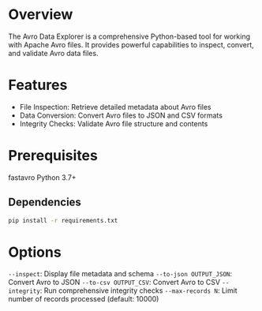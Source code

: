 # Overview

The Avro Data Explorer is a comprehensive Python-based tool for working with Apache Avro files. It provides powerful capabilities to inspect, convert, and validate Avro data files.

# Features

- File Inspection: Retrieve detailed metadata about Avro files
- Data Conversion: Convert Avro files to JSON and CSV formats
- Integrity Checks: Validate Avro file structure and contents
# Prerequisites

fastavro
Python 3.7+

## Dependencies

``` bash
pip install -r requirements.txt

```
# Options

```--inspect```: Display file metadata and schema
```--to-json OUTPUT_JSON```: Convert Avro to JSON
```--to-csv OUTPUT_CSV```: Convert Avro to CSV
```--integrity```: Run comprehensive integrity checks
```--max-records N```: Limit number of records processed (default: 10000)

